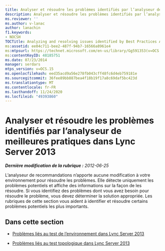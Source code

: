 ```yaml
---
title: Analyser et résoudre les problèmes identifiés par l’analyseur de meilleures pratiques
description: Analyser et résoudre les problèmes identifiés par l’analyseur de meilleures pratiques ;
ms.reviewer: ''
ms.author: v-lanac
author: lanachin
f1.keywords:
- NOCSH
TOCTitle: Analyzing and resolving issues identified by Best Practices Analyzer
ms:assetid: ee04c711-bee2-487f-94b7-16566a8961e4
ms:mtpsurl: https://technet.microsoft.com/en-us/library/Gg591353(v=OCS.15)
ms:contentKeyID: 48185751
ms.date: 07/23/2014
manager: serdars
mtps_version: v=OCS.15
ms.openlocfilehash: eed35acd9a56e278fb043cff48fc6d4eb759181e
ms.sourcegitcommit: 36fee89bb887bea4f18b19f17a8c69daf5bc423d
ms.translationtype: MT
ms.contentlocale: fr-FR
ms.lasthandoff: 11/24/2020
ms.locfileid: "49393860"
---
```

# <a name="analyzing-and-resolving-issues-identified-by-best-practices-analyzer-in-lync-server-2013"></a>Analyser et résoudre les problèmes identifiés par l’analyseur de meilleures pratiques dans Lync Server 2013

<div data-xmlns="http://www.w3.org/1999/xhtml">

<div class="topic" data-xmlns="http://www.w3.org/1999/xhtml" data-msxsl="urn:schemas-microsoft-com:xslt" data-cs="https://msdn.microsoft.com/">

<div data-asp="https://msdn2.microsoft.com/asp">



</div>

<div id="mainSection">

<div id="mainBody">

<span> </span>

_**Dernière modification de la rubrique :** 2012-06-25_

L’analyseur de recommandations n’apporte aucune modification à votre environnement pour résoudre les problèmes. Elle détecte uniquement les problèmes potentiels et affiche des informations sur la façon de les résoudre. Si vous identifiez des problèmes dont vous avez besoin pour résoudre le problème, vous devez déterminer la solution appropriée. Les rubriques de cette section vous aident à identifier et résoudre certains problèmes potentiels les plus importants.

<div>

## <a name="in-this-section"></a>Dans cette section

  - [Problèmes liés au test de l’environnement dans Lync Server 2013](lync-server-2013-issues-with-the-environment-test.md)

  - [Problèmes liés au test topologique dans Lync Server 2013](lync-server-2013-issues-with-the-topology-test.md)

</div>

</div>

<span> </span>

</div>

</div>

</div>

